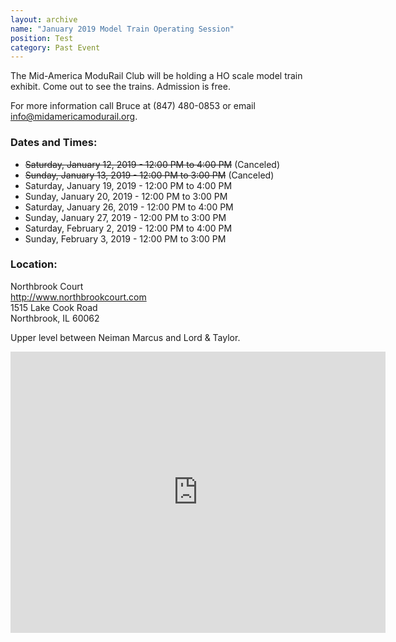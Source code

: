 ```yaml
---
layout: archive
name: "January 2019 Model Train Operating Session"
position: Test
category: Past Event
---
```

The Mid-America ModuRail Club will be holding a HO scale model train exhibit. Come out to see the trains. Admission is free.

For more information call Bruce at (847) 480-0853 or email <info@midamericamodurail.org>.

### Dates and Times:
- ~~Saturday, January 12, 2019 - 12:00 PM to 4:00 PM~~ (Canceled)
- ~~Sunday, January 13, 2019 - 12:00 PM to 3:00 PM~~ (Canceled)
- Saturday, January 19, 2019 - 12:00 PM to 4:00 PM
- Sunday, January 20, 2019 - 12:00 PM to 3:00 PM
- Saturday, January 26, 2019 - 12:00 PM to 4:00 PM
- Sunday, January 27, 2019 - 12:00 PM to 3:00 PM
- Saturday, February 2, 2019 - 12:00 PM to 4:00 PM
- Sunday, February 3, 2019 - 12:00 PM to 3:00 PM

### Location:  
Northbrook Court  
<http://www.northbrookcourt.com>  
1515 Lake Cook Road  
Northbrook, IL 60062

Upper level between Neiman Marcus and Lord & Taylor.

<iframe src="https://www.google.com/maps/embed?pb=!1m18!1m12!1m3!1d2957.9922491094944!2d-87.81834818470371!3d42.1504526792015!2m3!1f0!2f0!3f0!3m2!1i1024!2i768!4f13.1!3m3!1m2!1s0x880fc0d8be2fae27%3A0x1b3a3804d8cfbf91!2sNorthbrook+Court!5e0!3m2!1sen!2sus!4v1537160349236" width="600" height="450" frameborder="0" style="border:0" allowfullscreen></iframe>

